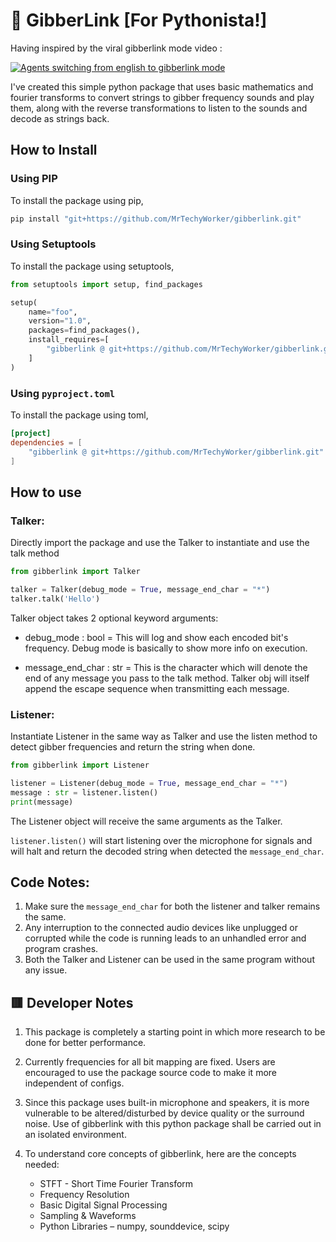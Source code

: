 # 📂 GibberLink [For Pythonista!]

Having inspired by the viral gibberlink mode video : 

[![Agents switching from english to gibberlink mode](https://img.youtube.com/vi/EtNagNezo8w/maxresdefault.jpg)](https://www.youtube.com/watch?v=EtNagNezo8w)

I've created this simple python package that uses basic mathematics and fourier transforms to convert strings to gibber frequency sounds and play them, along with the reverse transformations to listen to the sounds and decode as strings back.

## How to Install

### Using PIP

To install the package using pip,

```bash
pip install "git+https://github.com/MrTechyWorker/gibberlink.git"
```

### Using Setuptools
To install the package using setuptools,

```python
from setuptools import setup, find_packages

setup(
    name="foo",
    version="1.0",
    packages=find_packages(),
    install_requires=[
        "gibberlink @ git+https://github.com/MrTechyWorker/gibberlink.git"
    ] 
)
```

### Using `pyproject.toml`
To install the package using toml,

```toml
[project]
dependencies = [
    "gibberlink @ git+https://github.com/MrTechyWorker/gibberlink.git"
]
```

## How to use

### Talker:

Directly import the package and use the Talker to instantiate and use the talk method

```python 
from gibberlink import Talker

talker = Talker(debug_mode = True, message_end_char = "*")
talker.talk('Hello')
```
Talker object takes 2 optional keyword arguments:

 - debug_mode : bool = This will log and show each encoded bit's frequency. Debug mode is basically to show more info on execution.

 - message_end_char : str = This is the character which will denote the end of any message you pass to the talk method. Talker obj will itself append the escape sequence when transmitting each message. 

 ### Listener:

Instantiate Listener in the same way as Talker and use the listen method to detect gibber frequencies and return the string when done.

```python 
from gibberlink import Listener

listener = Listener(debug_mode = True, message_end_char = "*")
message : str = listener.listen()
print(message)
```
The Listener object will receive the same arguments as the Talker.

```listener.listen()``` will start listening over the microphone for signals and will halt and return the decoded string when detected the ```message_end_char```.

## Code Notes:

1. Make sure the ```message_end_char``` for both the listener and talker remains the same.
2. Any interruption to the connected audio devices like unplugged or corrupted while the code is running leads to an unhandled error and program crashes.
3. Both the Talker and Listener can be used in the same program without any issue.

## 🟥 Developer Notes

1. This package is completely a starting point in which more research to be done for better performance.

2. Currently frequencies for all bit mapping are fixed. Users are encouraged to use the package source code to make it more independent of configs.

3. Since this package uses built-in microphone and speakers, it is more vulnerable to be altered/disturbed by device quality or the surround noise. Use of gibberlink with this python package shall be carried out in an isolated environment.

4. To understand core concepts of gibberlink, here are the concepts needed:
   - STFT - Short Time Fourier Transform
   - Frequency Resolution
   - Basic Digital Signal Processing
   - Sampling & Waveforms
   - Python Libraries – numpy, sounddevice, scipy
